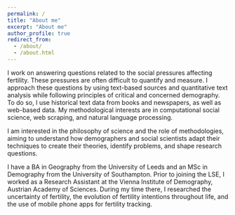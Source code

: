 ```yaml
---
permalink: /
title: "About me"
excerpt: "About me"
author_profile: true
redirect_from: 
  - /about/
  - /about.html
---
```


I work on answering questions related to the social pressures affecting fertility. These pressures are often difficult to quantify and measure. I approach these questions by using text-based sources and quantitative text analysis while following principles of critical and concerned demography. To do so, I use historical text data from books and newspapers, as well as web-based data. My methodological interests are in computational social science, web scraping, and natural language processing. 

I am interested in the philosophy of science and the role of methodologies, aiming to understand how demographers and social scientists adapt their techniques to create their theories, identify problems, and shape research questions.

I have a BA in Geography from the University of Leeds and an MSc in Demography from the University of Southampton. Prior to joining the LSE, I worked as a Research Assistant at the Vienna Institute of Demography, Austrian Academy of Sciences. During my time there, I researched the uncertainty of fertility, the evolution of fertility intentions throughout life, and the use of mobile phone apps for fertility tracking.
